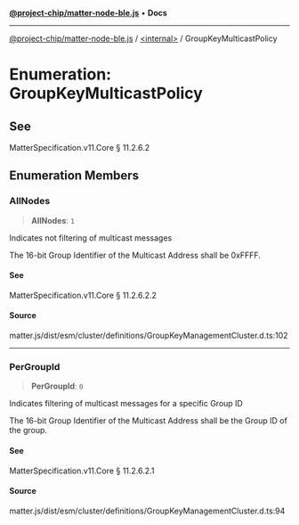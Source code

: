 [**@project-chip/matter-node-ble.js**](../../README.md) • **Docs**

***

[@project-chip/matter-node-ble.js](../../globals.md) / [\<internal\>](../README.md) / GroupKeyMulticastPolicy

# Enumeration: GroupKeyMulticastPolicy

## See

MatterSpecification.v11.Core § 11.2.6.2

## Enumeration Members

### AllNodes

> **AllNodes**: `1`

Indicates not filtering of multicast messages

The 16-bit Group Identifier of the Multicast Address shall be 0xFFFF.

#### See

MatterSpecification.v11.Core § 11.2.6.2.2

#### Source

matter.js/dist/esm/cluster/definitions/GroupKeyManagementCluster.d.ts:102

***

### PerGroupId

> **PerGroupId**: `0`

Indicates filtering of multicast messages for a specific Group ID

The 16-bit Group Identifier of the Multicast Address shall be the Group ID of the group.

#### See

MatterSpecification.v11.Core § 11.2.6.2.1

#### Source

matter.js/dist/esm/cluster/definitions/GroupKeyManagementCluster.d.ts:94

